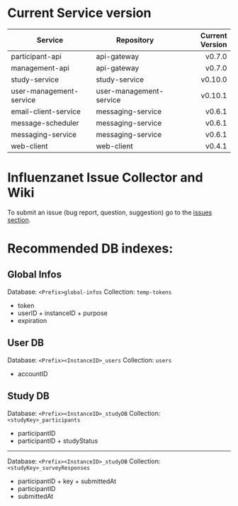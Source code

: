 # Current Service version

| Service        | Repository           | Current Version  |
| -------------- | -------------------- | ----------------:|
| participant-api      | api-gateway | v0.7.0 |
| management-api      | api-gateway | v0.7.0 |
| study-service      | study-service | v0.10.0 |
| user-management-service      | user-management-service | v0.10.1 |
| email-client-service      | messaging-service | v0.6.1 |
| message-scheduler      | messaging-service | v0.6.1 |
| messaging-service      | messaging-service | v0.6.1 |
| web-client      | web-client | v0.4.1 |


# Influenzanet Issue Collector and Wiki

To submit an issue (bug report, question, suggestion) go to the [issues section](https://github.com/influenzanet/influenzanet/issues).

# Recommended DB indexes:

## Global Infos
Database: 
```<Prefix>global-infos```
Collection: 
```temp-tokens```

- token
- userID + instanceID + purpose
- expiration

## User DB
Database: 
```<Prefix><InstanceID>_users```
Collection: 
```users```

- accountID

## Study DB
Database: 
```<Prefix><InstanceID>_studyDB```
Collection: 
```<studyKey>_participants```

- participantID
- participantID + studyStatus

---

Database: 
```<Prefix><InstanceID>_studyDB```
Collection: 
```<studyKey>_surveyResponses```

- participantID + key + submittedAt
- participantID
- submittedAt
